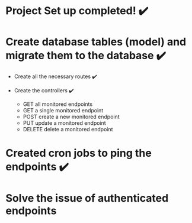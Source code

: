 
# Project Set up completed! ✔️

# Create database tables (model) and migrate them to the database ✔️

- Create all the necessary routes ✔️

- Create the controllers ✔️
  - GET all monitored endpoints
  - GET a single monitored endpoint
  - POST create a new monitored endpoint
  - PUT update a monitored endpoint
  - DELETE delete a monitored endpoint
  
# Created cron jobs to ping the endpoints ✔️

# Solve the issue of authenticated endpoints